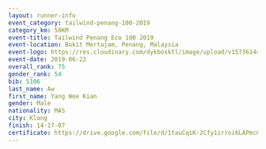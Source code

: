 ```yaml
--- 
layout: runner-info 
event_category: tailwind-penang-100-2019 
category_km: 50KM 
event-title: Tailwind Penang Eco 100 2019 
event-location: Bukit Mertajam, Penang, Malaysia 
event-logo: https://res.cloudinary.com/dykbosktl/image/upload/v1573614442/Logo/Logo_gqlzi3.jpg 
event-date: 2019-06-22 
overall_rank: 75
gender_rank: 54
bib: 5106
last_name: Aw
first_name: Yang Wee Kian
gender: Male
nationality: MAS
city: Klang
finish: 14-17-07
certificate: https://drive.google.com/file/d/1tauCqiK-2Cfy1irroi6LAPmcG7Szix/view?usp=sharing
--- 
```

